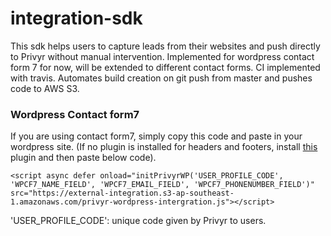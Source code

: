 # integration-sdk

This sdk helps users to capture leads from their websites and push directly to Privyr without manual intervention.
Implemented for wordpress contact form 7 for now, will be extended to different contact forms.
CI implemented with travis. Automates build creation on git push from master and pushes code to AWS S3.


### Wordpress Contact form7
If you are using contact form7, simply copy this code and paste in your wordpress site.
(If no plugin is installed for headers and footers, install [this](https://wordpress.org/plugins/insert-headers-and-footers/)  plugin and then paste below code).

```<script async defer onload="initPrivyrWP('USER_PROFILE_CODE', 'WPCF7_NAME_FIELD', 'WPCF7_EMAIL_FIELD', 'WPCF7_PHONENUMBER_FIELD')" src="https://external-integration.s3-ap-southeast-1.amazonaws.com/privyr-wordpress-intergration.js"></script>```

'USER_PROFILE_CODE': unique code given by Privyr to users. 

